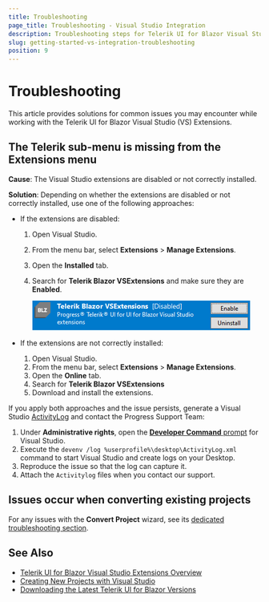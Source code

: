 ```yaml
---
title: Troubleshooting
page_title: Troubleshooting - Visual Studio Integration
description: Troubleshooting steps for Telerik UI for Blazor Visual Studio extensions.
slug: getting-started-vs-integration-troubleshooting
position: 9
---
```


# Troubleshooting

This article provides solutions for common issues you may encounter while working with the Telerik UI for Blazor Visual Studio (VS) Extensions.

## The Telerik sub-menu is missing from the Extensions menu

**Cause**: The Visual Studio extensions are disabled or not correctly installed.

**Solution**: Depending on whether the extensions are disabled or not correctly installed, use one of the following approaches:

* If the extensions are disabled:

   1. Open Visual Studio.
   1. From the menu bar, select **Extensions** > **Manage Extensions**.
   1. Open the **Installed** tab.
   1. Search for **Telerik Blazor VSExtensions** and make sure they are **Enabled**.

      ![Troubleshooting when the VS extension is disabled](images/enable-extensions.png)

* If the extensions are not correctly installed:

   1. Open Visual Studio.
   1. From the menu bar, select **Extensions** > **Manage Extensions**.
   1. Open the **Online** tab.
   1. Search for **Telerik Blazor VSExtensions**
   1. Download and install the extensions.

If you apply both approaches and the issue persists, generate a Visual Studio [ActivityLog](https://docs.microsoft.com/en-us/visualstudio/ide/reference/log-devenv-exe?view=vs-2019) and contact the Progress Support Team:

1. Under **Administrative rights**, open the [**Developer Command** prompt](https://docs.microsoft.com/en-us/dotnet/framework/tools/developer-command-prompt-for-vs) for Visual Studio.
1. Execute the `devenv /log %userprofile%\desktop\ActivityLog.xml` command to start Visual Studio and create logs on your Desktop.
1. Reproduce the issue so that the log can capture it.
1. Attach the `Activitylog` files when you contact our support.

## Issues occur when converting existing projects

For any issues with the **Convert Project** wizard, see its [dedicated troubleshooting section](slug://getting-started-vs-integration-convert-project#troubleshooting).

## See Also

* [Telerik UI for Blazor Visual Studio Extensions Overview](slug://getting-started-vs-integration-overview)
* [Creating New Projects with Visual Studio](slug://getting-started-vs-integration-new-project)
* [Downloading the Latest Telerik UI for Blazor Versions](slug://getting-started-vs-integration-latest-version)
